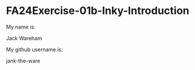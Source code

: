 # FA24Exercise-01b-Inky-Introduction

My name is:

Jack Wareham

My github username is:

jank-the-ware
